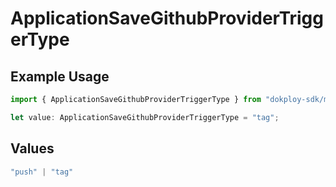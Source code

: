 # ApplicationSaveGithubProviderTriggerType

## Example Usage

```typescript
import { ApplicationSaveGithubProviderTriggerType } from "dokploy-sdk/models/operations";

let value: ApplicationSaveGithubProviderTriggerType = "tag";
```

## Values

```typescript
"push" | "tag"
```